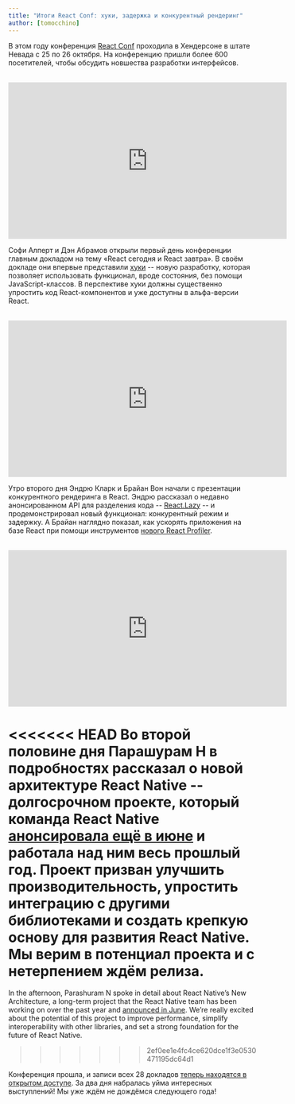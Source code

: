 ```yaml
---
title: "Итоги React Conf: хуки, задержка и конкурентный рендеринг"
author: [tomocchino]
---
```


В этом году конференция [React Conf](https://conf.reactjs.org/) проходила в Хендерсоне в штате Невада с 25 по 26 октября. На конференцию пришли более 600 посетителей, чтобы обсудить новшества разработки интерфейсов.

<br>

<iframe width="560" height="315" src="https://www.youtube.com/embed/V-QO-KO90iQ" frameborder="0" allow="accelerometer; autoplay; encrypted-media; gyroscope; picture-in-picture" allowfullscreen></iframe>

Софи Алперт и Дэн Абрамов открыли первый день конференции главным докладом на тему «React сегодня и React завтра». В своём докладе они впервые представили [хуки](/docs/hooks-intro.html) -- новую разработку, которая позволяет использовать функционал, вроде состояния, без помощи JavaScript-классов. В перспективе хуки должны существенно упростить код React-компонентов и уже доступны в альфа-версии React.

<br>

<iframe width="560" height="315" src="https://www.youtube.com/embed/ByBPyMBTzM0" frameborder="0" allow="accelerometer; autoplay; encrypted-media; gyroscope; picture-in-picture" allowfullscreen></iframe>

Утро второго дня Эндрю Кларк и Брайан Вон начали с презентации конкурентного рендеринга в React. Эндрю рассказал о недавно анонсированном API для разделения кода -- [React.Lazy](/blog/2018/10/23/react-v-16-6.html) -- и продемонстрировал новый функционал: конкурентный режим и задержку. А Брайан наглядно показал, как ускорять приложения на базе React при помощи инструментов [нового React Profiler](/blog/2018/09/10/introducing-the-react-profiler.html).

<br>

<iframe width="560" height="315" src="https://www.youtube.com/embed/UcqRXTriUVI" frameborder="0" allow="accelerometer; autoplay; encrypted-media; gyroscope; picture-in-picture" allowfullscreen></iframe>

<<<<<<< HEAD
Во второй половине дня Парашурам Н в подробностях рассказал о новой архитектуре React Native -- долгосрочном проекте, который команда React Native [анонсировала ещё в июне](https://facebook.github.io/react-native/blog/2018/06/14/state-of-react-native-2018) и работала над ним весь прошлый год. Проект призван улучшить производительность, упростить интеграцию с другими библиотеками и создать крепкую основу для развития React Native. Мы верим в потенциал проекта и с нетерпением ждём релиза.
=======
In the afternoon, Parashuram N spoke in detail about React Native’s New Architecture, a long-term project that the React Native team has been working on over the past year and [announced in June](https://reactnative.dev/blog/2018/06/14/state-of-react-native-2018). We’re really excited about the potential of this project to improve performance, simplify interoperability with other libraries, and set a strong foundation for the future of React Native.
>>>>>>> 2ef0ee1e4fc4ce620dce1f3e0530471195dc64d1

Конференция прошла, и записи всех 28 докладов [теперь находятся в открытом доступе](https://www.youtube.com/playlist?list=PLPxbbTqCLbGE5AihOSExAa4wUM-P42EIJ). За два дня набралась уйма интересных выступлений! Мы уже ждём не дождёмся следующего года!
